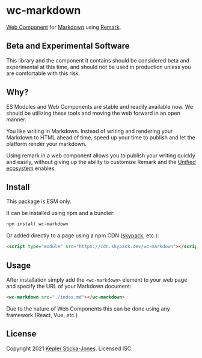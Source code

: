 # wc-markdown

[Web Component](https://www.webcomponents.org/) for [Markdown](https://commonmark.org/help/) using [Remark](https://unifiedjs.com/explore/project/remarkjs/remark/).

## Beta and Experimental Software

This library and the component it contains should be considered beta and experimental at this time, and should not be used in production unless you are comfortable with this risk.

## Why?

ES Modules and Web Components are stable and readily available now. We should be utilizing these tools and moving the web forward in an open manner.

You like writing in Markdown. Instead of writing and rendering your Markdown to HTML ahead of time, speed up your time to publish and let the platform render your markdown.

Using remark in a web component allows you to publish your writing quickly and easily, without giving up the ability to customize Remark and the [Unified ecosystem](https://unifiedjs.com/) enables.

## Install

This package is ESM only.

It can be installed using npm and a bundler:

```sh
npm install wc-markdown
```

Or added directly to a page using a npm CDN ([skypack](https://www.skypack.dev/), etc.):

```html
<script type="module" src="https://cdn.skypack.dev/wc-markdown"></script>
```

## Usage

After installation simply add the `<wc-markdown>` element to your web page and specify the URL of your Markdown document:

```html
<wc-markdown src="./index.md"></wc-markdown>
```

Due to the nature of Web Components this can be done using any framework (React, Vue, etc.)

## License

Copyright 2021 [Kepler Sticka-Jones](https://keplersj.com). Licensed ISC.
